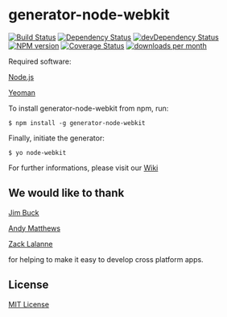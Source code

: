 # generator-node-webkit
[![Build Status](https://secure.travis-ci.org/Dica-Developer/generator-node-webkit.png?branch=master)](https://travis-ci.org/Dica-Developer/generator-node-webkit)
[![Dependency Status](https://david-dm.org/Dica-Developer/generator-node-webkit.png)](https://david-dm.org/Dica-Developer/generator-node-webkit)
[![devDependency Status](https://david-dm.org/Dica-Developer/generator-node-webkit/dev-status.png)](https://david-dm.org/Dica-Developer/generator-node-webkit#info=devDependencies)
[![NPM version](https://badge.fury.io/js/generator-node-webkit.png)](http://badge.fury.io/js/generator-node-webkit)
[![Coverage Status](https://img.shields.io/coveralls/Dica-Developer/generator-node-webkit.svg)](https://coveralls.io/r/Dica-Developer/generator-node-webkit)
[![downloads per month](http://img.shields.io/npm/dm/generator-node-webkit.svg)](https://www.npmjs.org/package/generator-node-webkit)

Required software:

[Node.js](http://nodejs.org/ "nodejs")

[Yeoman](http://yeoman.io/ "Yeoman")
 

To install generator-node-webkit from npm, run:

```
$ npm install -g generator-node-webkit
```

Finally, initiate the generator:

```
$ yo node-webkit
```


For further informations, please visit our [Wiki](https://github.com/Dica-Developer/generator-node-webkit/wiki "Wiki")

## We would like to thank

[Jim Buck](https://github.com/JimmyBoh "JimmyBoh")

[Andy Matthews](https://github.com/commadelimited "commadelimited")

[Zack Lalanne](https://github.com/zlalanne "zlalanne")

for helping to make it easy to develop cross platform apps.


## License

[MIT License](http://en.wikipedia.org/wiki/MIT_License)
